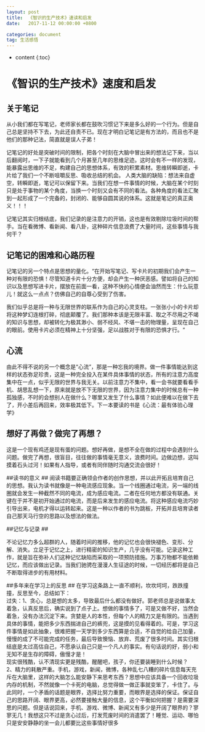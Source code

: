 ```yaml
---
layout: post
title:  《智识的生产技术》速读和启发
date:   2017-11-12 00:00:00 +0800

categories: document
tag: 生活感悟
---
```


* content
{:toc}



# **《智识的生产技术》速度和启发** #


## 关于笔记 ##

从小我们都在写笔记，老师家长都在鼓吹习惯记下来是多么好的一个行为。但是自己总是坚持不下去，为此还自责不已。现在才明白记笔记是有方法的，而且也不是他们的那种记法，简直就是误人子弟！
  
  记笔记的好处是突破时间的限制，把各个时刻在大脑中冒出来的想法记下来，当以后翻阅时，一下子就能看到几个月甚至几年的思维足迹。这时会有不一样的发现，能暴露出思维的不足，构建自己的思想体系，有效的积累素材。思维转瞬即逝，卡片给了我们一个不断咀嚼反思、吸收总结的机会。
人类大脑的缺陷：想法来自虚空，转瞬即逝，笔记可以保留下来。当我们在想一件事情的时候，大脑在某个时刻只是处于事物的某个角度，当换一个时刻又会有不同的看法。各种角度的看法汇聚到一起形成了一个完备的，封闭的、能够自圆其说的体系。这就是笔记的真正奥义！！！
  
  记笔记其实归根结底，我们记录的是注意力的开销，这也是有效剔除垃圾时间的帮手。当在看微博、看新闻、看八卦，这种碎片信息浪费了大量时间，这些事情与我何干？


## 记笔记的困难和心路历程 ##

记笔记的另一个特点是思想的量化。“在开始写笔记、写卡片的初期我们会产生一种对有限的恐惧！尽管知道卡片十分方便，却会产生一种厌恶感。譬如将自己的知识以及思想写进卡片，摆放在前面一看，这种不快的心情便会油然而生：什么玩意儿！就这么一点点？仿佛自己的自尊心受到了伤害。
  
  我们似乎总是将一种与无限世界的联系作为自己的心灵支柱。一张张小小的卡片却将这种梦幻连根打碎，彻底颠覆了。我们那种本该是无限丰富、取之不尽用之不竭的知识与思想，却被转化为极其渺小、弱不经风、不堪一击的物理量，呈现在自己的眼前。使用卡片必须在精神上十分坚强，足以战胜对于有限的恐惧才行。“

## 心流 ##

由此不得不说的另一个概念是“心流”，那是一种忘我的境界。做一件事情能达到这样的状态弥足珍贵，这是一种完全投入在某件具体事情的状态，所有的注意力高度集中在一点，似乎无限的世界与我无关。以前注意力不集中，看一会书就要看看手机、胡思乱想一下，原来就是放不下无限的世界，因为注意力集中的时候总有一种孤独感，不时的会想别人在做什么？哪里又发生了什么事情？如此便难以在做下去了，开小差后再回来，效率极其低下。下一本要读的书是《心流：最有体验心理学》
  
## 想好了再做？做完了再想？ ##
这是一个现有鸡还是现有蛋的问题。想好再做，是想不全在做的过程中会遇到什么问题。做完了再想，很盲目，往往做的事情毫无意义，浪费时间。边做边想，这叫摸着石头过河！如果有人指导，或者有同伴随时沟通交流会很好！
  
##读书的意义 ##
阅读书籍要正确领会作者的创作思想，并以此开拓且培育自己的思想。我认为读书就像是一种电流感应现象。当一个线圈通过电流，另一端的线圈就会发生一种截然不同的电流，成为感应电流。二者在任何地方都没有联通。关键在于并不是初开始通过的电流，而是后来发生的感应电流。将这种感应电流巧妙引导出来，电机才得以运转起来。这是一种以作者的书为跳板，开拓并且培育读者自己那天马行空的思路以及想法的做法。
  
##记忆与记录 ##

不论记忆力多么超群的人，随着时间的推移，他的记忆也会很快褪色、变形、分解、消失。立足于记忆之上，进行精密的知识生产，几乎没有可能。记录这种工作，就是旨在弥补人们这种记忆缺陷而采取的一项预防措施。万事万物都不能依赖记忆，而应该做出记录。当我们驰骋在漫漫人生征途的时候，一切经历都将是自己不断取得进步的有用材料。



##多年来在学习上的反思 ##
在学习这条路上一直不顺利，坎坎坷坷，跌跌撞撞，反思至今，总结如下：  
过失：1、贪心，总是想的太多，导致最后什么都没有做好。郭老师总是说做事太着急，认真反思后，确实说到了点子上。想做的事情多了，可是又做不好，当然会着急，没有办法沉淀下来。贪婪是人的本性，但每个人的精力又是有限的。当遇到具体的事情，能把多少东西揣进自己的裤兜，这是摸的见看得着的。可是，学习这件事情是如此抽象，很难把握一天学到多少东西算是合适，不自觉的给自己加量，慢慢的成了不可能完成的任务，最后导致懊恼、放弃、荒废了很多时间。其实归根结底是太过高估自己，不愿承认自己只是一个凡人的事实。有句话说的好，弱小和无知不是生存的障碍，傲慢才是！    
现实很残酷，认不清现实更是残酷，醒醒吧，孩子，你还要装睡到什么时候？  
2、精力的耗散严重。手机，游戏，新闻，微博，各种乱七八糟的碎片信息每天充斥在大脑里，这样的大脑怎么能安静下来思考东西？思想中应该具备一个回收垃圾内存的机制，不然就像一个卡死的电脑，总觉得做一做正事就变笨了，卡住了。与此同时，一个矛盾的话题是眼界，选择比努力重要，而眼界是选择的保证。保证自己的思路开阔、眼界更高，必然要接触大量的信息，这个平衡如何把握？是需要深思的问题。但是话说回来，手机、游戏、微博、新闻又有多少是开阔了眼界的？寥寥无几！我想这只不过是贪心过后，打发荒废时间的消遣罢了！睡觉、运动、哪怕只是安安静静的坐一会儿都要比这些事情好很多

